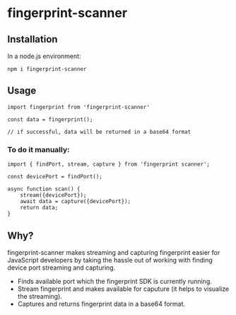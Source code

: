 # fingerprint-scanner

## Installation

In a node.js environment:
```
npm i fingerprint-scanner
```

## Usage

```
import fingerprint from 'fingerprint-scanner'

const data = fingerprint();

// if successful, data will be returned in a base64 format
```
### To do it manually:
    import { findPort, stream, capture } from 'fingerprint scanner';

    const devicePort = findPort();

    async function scan() {
        stream({devicePort});
        await data = capture({devicePort});
        return data;
    }

## Why?

fingerprint-scanner makes streaming and capturing fingerprint easier for JavaScript developers by taking the hassle out of working with finding device port streaming and capturing.

 * Finds available port which the fingerprint SDK is currently running.
 * Stream fingerprint and makes available for caputure (it helps to visualize the streaming).
 * Captures and returns fingerprint data in a base64 format.